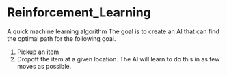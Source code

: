 # Reinforcement_Learning
A quick machine learning algorithm
The goal is to create an AI that can find the optimal path for the following goal.
1. Pickup an item
2. Dropoff the item at a given location.
The AI will learn to do this in as few moves as possible. 
